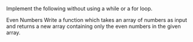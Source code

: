 Implement the following without using a while or a for loop.

Even Numbers
Write a function which takes an array of numbers as input and returns a new array containing only the even numbers in the given array.
